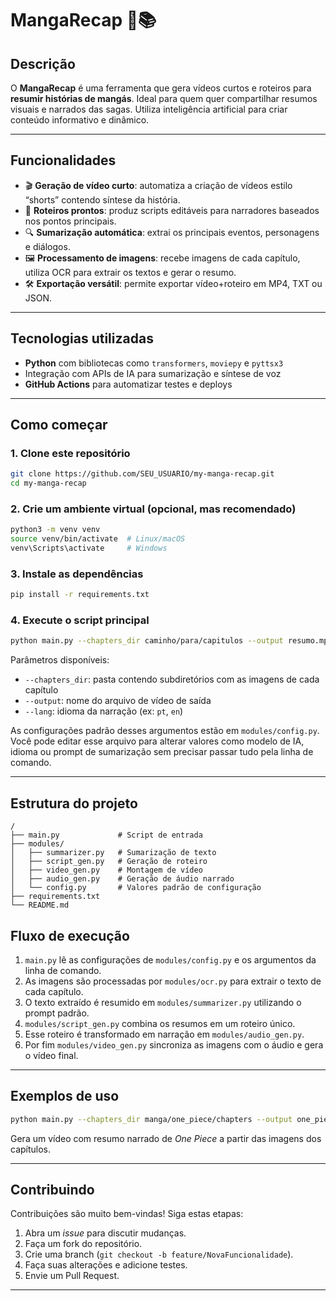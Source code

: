 # MangaRecap 🎥📚

## Descrição

O **MangaRecap** é uma ferramenta que gera vídeos curtos e roteiros para **resumir histórias de mangás**. Ideal para quem quer compartilhar resumos visuais e narrados das sagas. Utiliza inteligência artificial para criar conteúdo informativo e dinâmico.

---

## Funcionalidades

* 🎬 **Geração de vídeo curto**: automatiza a criação de vídeos estilo “shorts” contendo síntese da história.
* 📝 **Roteiros prontos**: produz scripts editáveis para narradores baseados nos pontos principais.
* 🔍 **Sumarização automática**: extrai os principais eventos, personagens e diálogos.
* 🖼️ **Processamento de imagens**: recebe imagens de cada capítulo, utiliza OCR para extrair os textos e gerar o resumo.
* 🛠️ **Exportação versátil**: permite exportar vídeo+roteiro em MP4, TXT ou JSON.

---

## Tecnologias utilizadas

* **Python** com bibliotecas como `transformers`, `moviepy` e `pyttsx3`
* Integração com APIs de IA para sumarização e síntese de voz
* **GitHub Actions** para automatizar testes e deploys

---

## Como começar

### 1. Clone este repositório

```bash
git clone https://github.com/SEU_USUARIO/my-manga-recap.git
cd my-manga-recap
```

### 2. Crie um ambiente virtual (opcional, mas recomendado)

```bash
python3 -m venv venv  
source venv/bin/activate  # Linux/macOS  
venv\Scripts\activate     # Windows
```

### 3. Instale as dependências

```bash
pip install -r requirements.txt
```

### 4. Execute o script principal

```bash
python main.py --chapters_dir caminho/para/capitulos --output resumo.mp4
```

Parâmetros disponíveis:

* `--chapters_dir`: pasta contendo subdiretórios com as imagens de cada capítulo
* `--output`: nome do arquivo de vídeo de saída
* `--lang`: idioma da narração (ex: `pt`, `en`)

As configurações padrão desses argumentos estão em `modules/config.py`. Você
pode editar esse arquivo para alterar valores como modelo de IA, idioma ou
prompt de sumarização sem precisar passar tudo pela linha de comando.

---

## Estrutura do projeto

```
/
├── main.py             # Script de entrada
├── modules/
│   ├── summarizer.py   # Sumarização de texto
│   ├── script_gen.py   # Geração de roteiro
│   ├── video_gen.py    # Montagem de vídeo
│   ├── audio_gen.py    # Geração de áudio narrado
│   └── config.py       # Valores padrão de configuração
├── requirements.txt
└── README.md
```

## Fluxo de execução

1. `main.py` lê as configurações de `modules/config.py` e os argumentos da linha de comando.
2. As imagens são processadas por `modules/ocr.py` para extrair o texto de cada capítulo.
3. O texto extraído é resumido em `modules/summarizer.py` utilizando o prompt padrão.
4. `modules/script_gen.py` combina os resumos em um roteiro único.
5. Esse roteiro é transformado em narração em `modules/audio_gen.py`.
6. Por fim `modules/video_gen.py` sincroniza as imagens com o áudio e gera o vídeo final.


---

## Exemplos de uso

```bash
python main.py --chapters_dir manga/one_piece/chapters --output one_piece_short.mp4 --lang pt
```

Gera um vídeo com resumo narrado de *One Piece* a partir das imagens dos capítulos.

---

## Contribuindo

Contribuições são muito bem-vindas!
Siga estas etapas:

1. Abra um *issue* para discutir mudanças.
2. Faça um fork do repositório.
3. Crie uma branch (`git checkout -b feature/NovaFuncionalidade`).
4. Faça suas alterações e adicione testes.
5. Envie um Pull Request.

---

  
 
